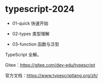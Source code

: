 # typescript-2024

- 01-quick 快速开始

- 02-types 类型理解

- 03-function 函数与泛型

TypeScript 全解。

Gitee：https://gitee.com/dev-edu/typescript

官方文档：https://www.typescriptlang.org/zh/
